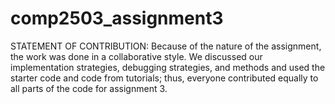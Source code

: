 # comp2503_assignment3

STATEMENT OF CONTRIBUTION:
Because of the nature of the assignment, the work was done in a collaborative style. We discussed our implementation strategies, debugging strategies, and methods and used the starter code and code from tutorials; thus, everyone contributed equally to all parts of the code for assignment 3. 
